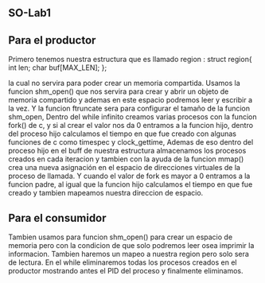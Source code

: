 ## SO-Lab1
## Para el productor
Primero tenemos nuestra estructura que es llamado region :
struct region{
    int len;
    char buf[MAX_LEN];
};

la cual no servira para poder crear un memoria compartida.
Usamos la funcion shm_open() que nos servira para crear y abrir un objeto de
memoria compartido y ademas en este espacio podremos leer y escribir a la vez.
Y la funcion ftruncate sera para configurar el tamaño de la funcion shm_open,
Dentro del while infinito  creamos varias procesos con la funcion fork() de c,
y si al crear el valor nos da 0 entramos a la funcion hijo, dentro del proceso hijo 
calculamos el tiempo en que fue creado con algunas funciones de c como timespec y clock_gettime, 
Ademas de eso dentro del proceso hijo en el buff de nuestra estructura almacenamos los procesos 
creados en cada iteracion y tambien con la ayuda de la funcion mmap() crea una nueva asignación 
en el espacio de direcciones virtuales de la proceso de llamada.
Y cuando el valor de fork es mayor a 0 entramos a la funcion padre, al igual que la funcion hijo 
calculamos el tiempo en que fue creado y tambien mapeamos nuestra direccion de espacio.

## Para el consumidor
Tambien usamos para funcion shm_open() para crear un espacio de memoria pero con la condicion
de que solo podremos leer osea imprimir la informacion.
Tambien haremos un mapeo a nuestra region pero solo sera de lectura.
En el while eliminaremos todas los procesos creados en el productor mostrando antes el PID del proceso
y finalmente eliminamos.

